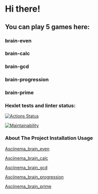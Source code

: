 # Hi there!
## You can play 5 games here: 
### brain-even 
### brain-calc 
### brain-gcd 
### brain-progression 
### brain-prime

### Hexlet tests and linter status:
[![Actions Status](https://github.com/MiroslavFuzeev/python-project-49/workflows/hexlet-check/badge.svg)](https://github.com/MiroslavFuzeev/python-project-49/actions)

[![Maintainability](https://api.codeclimate.com/v1/badges/7b7be59841192f8d8bec/maintainability)](https://codeclimate.com/github/MiroslavFuzeev/python-project-49/maintainability)

### About The Project Installation Usage
[Asciinema_brain_even](https://asciinema.org/a/5bTU5bZmuf8fbYlyqktx9emoN)

[Asciinema_brain_calc](https://asciinema.org/a/HiMZtYnkrRm8oXNOh2TgzFI01)

[Asciinema_brain_gcd](https://asciinema.org/a/BwTjZXknkf92Em4eSNBYNWn03)

[Asciinema_brain_progression](https://asciinema.org/a/JEuKpNMzCbXY2kJFlkc3xgOCy)

[Asciinema_brain_prime](https://asciinema.org/a/i1BBQtweLZ71e46HZM6vmtmkS)
